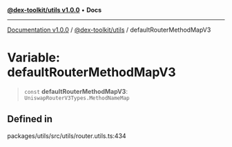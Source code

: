 [**@dex-toolkit/utils v1.0.0**](../README.md) • **Docs**

***

[Documentation v1.0.0](../../../packages.md) / [@dex-toolkit/utils](../README.md) / defaultRouterMethodMapV3

# Variable: defaultRouterMethodMapV3

> `const` **defaultRouterMethodMapV3**: `UniswapRouterV3Types.MethodNameMap`

## Defined in

packages/utils/src/utils/router.utils.ts:434
